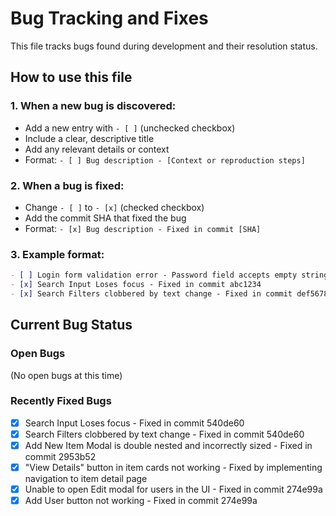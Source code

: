 # Bug Tracking and Fixes

This file tracks bugs found during development and their resolution status.

## How to use this file

### 1. When a new bug is discovered:

- Add a new entry with `- [ ]` (unchecked checkbox)
- Include a clear, descriptive title
- Add any relevant details or context
- Format: `- [ ] Bug description - [Context or reproduction steps]`

### 2. When a bug is fixed:

- Change `- [ ]` to `- [x]` (checked checkbox)
- Add the commit SHA that fixed the bug
- Format: `- [x] Bug description - Fixed in commit [SHA]`

### 3. Example format:

```markdown
- [ ] Login form validation error - Password field accepts empty strings
- [x] Search Input Loses focus - Fixed in commit abc1234
- [x] Search Filters clobbered by text change - Fixed in commit def5678
```

## Current Bug Status

### Open Bugs

(No open bugs at this time)

### Recently Fixed Bugs

- [x] Search Input Loses focus - Fixed in commit 540de60
- [x] Search Filters clobbered by text change - Fixed in commit 540de60
- [x] Add New Item Modal is double nested and incorrectly sized - Fixed in commit 2953b52
- [x] "View Details" button in item cards not working - Fixed by implementing navigation to item detail page
- [x] Unable to open Edit modal for users in the UI - Fixed in commit 274e99a
- [x] Add User button not working - Fixed in commit 274e99a
